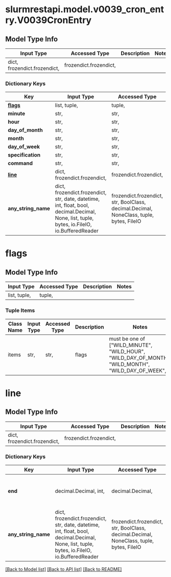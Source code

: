 # slurmrestapi.model.v0039_cron_entry.V0039CronEntry

## Model Type Info
Input Type | Accessed Type | Description | Notes
------------ | ------------- | ------------- | -------------
dict, frozendict.frozendict,  | frozendict.frozendict,  |  | 

### Dictionary Keys
Key | Input Type | Accessed Type | Description | Notes
------------ | ------------- | ------------- | ------------- | -------------
**[flags](#flags)** | list, tuple,  | tuple,  |  | [optional] 
**minute** | str,  | str,  |  | [optional] 
**hour** | str,  | str,  |  | [optional] 
**day_of_month** | str,  | str,  |  | [optional] 
**month** | str,  | str,  |  | [optional] 
**day_of_week** | str,  | str,  |  | [optional] 
**specification** | str,  | str,  |  | [optional] 
**command** | str,  | str,  |  | [optional] 
**[line](#line)** | dict, frozendict.frozendict,  | frozendict.frozendict,  |  | [optional] 
**any_string_name** | dict, frozendict.frozendict, str, date, datetime, int, float, bool, decimal.Decimal, None, list, tuple, bytes, io.FileIO, io.BufferedReader | frozendict.frozendict, str, BoolClass, decimal.Decimal, NoneClass, tuple, bytes, FileIO | any string name can be used but the value must be the correct type | [optional]

# flags

## Model Type Info
Input Type | Accessed Type | Description | Notes
------------ | ------------- | ------------- | -------------
list, tuple,  | tuple,  |  | 

### Tuple Items
Class Name | Input Type | Accessed Type | Description | Notes
------------- | ------------- | ------------- | ------------- | -------------
items | str,  | str,  | flags | must be one of ["WILD_MINUTE", "WILD_HOUR", "WILD_DAY_OF_MONTH", "WILD_MONTH", "WILD_DAY_OF_WEEK", ] 

# line

## Model Type Info
Input Type | Accessed Type | Description | Notes
------------ | ------------- | ------------- | -------------
dict, frozendict.frozendict,  | frozendict.frozendict,  |  | 

### Dictionary Keys
Key | Input Type | Accessed Type | Description | Notes
------------ | ------------- | ------------- | ------------- | -------------
**end** | decimal.Decimal, int,  | decimal.Decimal,  |  | [optional] value must be a 32 bit integer
**any_string_name** | dict, frozendict.frozendict, str, date, datetime, int, float, bool, decimal.Decimal, None, list, tuple, bytes, io.FileIO, io.BufferedReader | frozendict.frozendict, str, BoolClass, decimal.Decimal, NoneClass, tuple, bytes, FileIO | any string name can be used but the value must be the correct type | [optional]

[[Back to Model list]](../../README.md#documentation-for-models) [[Back to API list]](../../README.md#documentation-for-api-endpoints) [[Back to README]](../../README.md)

